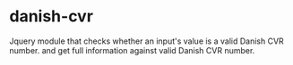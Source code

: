 # danish-cvr
Jquery module that checks whether an input's value is a valid Danish CVR number. 
and get full information against valid Danish CVR number.